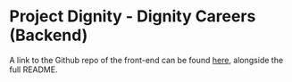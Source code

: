 # Project Dignity - Dignity Careers (Backend)
A link to the Github repo of the front-end can be found <a href="https://github.com/otwsia/Project-Dignity">here</a>, alongside the full README. 
